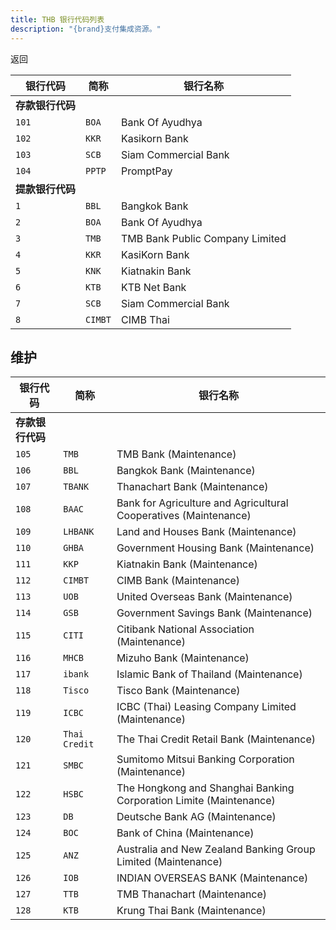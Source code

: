 ```yaml
---
title: THB 银行代码列表
description: "{brand}支付集成资源。"
---
```


<x-button href="{{ url()->previous() }}">返回</x-button>

| 银行代码         | 简称    | 银行名称                        |
| ---------------- | ------- | ------------------------------- |
| **存款银行代码** |
| `101`            | `BOA`   | Bank Of Ayudhya                 |
| `102`            | `KKR`   | Kasikorn Bank                   |
| `103`            | `SCB`   | Siam Commercial Bank            |
| `104`            | `PPTP`  | PromptPay                       |
| **提款银行代码** |
| `1`              | `BBL`   | Bangkok Bank                    |
| `2`              | `BOA`   | Bank Of Ayudhya                 |
| `3`              | `TMB`   | TMB Bank Public Company Limited |
| `4`              | `KKR`   | KasiKorn Bank                   |
| `5`              | `KNK`   | Kiatnakin Bank                  |
| `6`              | `KTB`   | KTB Net Bank                    |
| `7`              | `SCB`   | Siam Commercial Bank            |
| `8`              | `CIMBT` | CIMB Thai                       |

## 维护

| 银行代码         | 简称          | 银行名称                                                           |
| ---------------- | ------------- | ------------------------------------------------------------------ |
| **存款银行代码** |
| `105`            | `TMB`         | TMB Bank (Maintenance)                                             |
| `106`            | `BBL`         | Bangkok Bank (Maintenance)                                         |
| `107`            | `TBANK`       | Thanachart Bank (Maintenance)                                      |
| `108`            | `BAAC`        | Bank for Agriculture and Agricultural Cooperatives (Maintenance)   |
| `109`            | `LHBANK`      | Land and Houses Bank (Maintenance)                                 |
| `110`            | `GHBA`        | Government Housing Bank (Maintenance)                              |
| `111`            | `KKP`         | Kiatnakin Bank (Maintenance)                                       |
| `112`            | `CIMBT`       | CIMB Bank (Maintenance)                                            |
| `113`            | `UOB`         | United Overseas Bank (Maintenance)                                 |
| `114`            | `GSB`         | Government Savings Bank (Maintenance)                              |
| `115`            | `CITI`        | Citibank National Association (Maintenance)                        |
| `116`            | `MHCB`        | Mizuho Bank (Maintenance)                                          |
| `117`            | `ibank`       | Islamic Bank of Thailand (Maintenance)                             |
| `118`            | `Tisco`       | Tisco Bank (Maintenance)                                           |
| `119`            | `ICBC`        | ICBC (Thai) Leasing Company Limited (Maintenance)                  |
| `120`            | `Thai Credit` | The Thai Credit Retail Bank (Maintenance)                          |
| `121`            | `SMBC`        | Sumitomo Mitsui Banking Corporation (Maintenance)                  |
| `122`            | `HSBC`        | The Hongkong and Shanghai Banking Corporation Limite (Maintenance) |
| `123`            | `DB`          | Deutsche Bank AG (Maintenance)                                     |
| `124`            | `BOC`         | Bank of China (Maintenance)                                        |
| `125`            | `ANZ`         | Australia and New Zealand Banking Group Limited (Maintenance)      |
| `126`            | `IOB`         | INDIAN OVERSEAS BANK (Maintenance)                                 |
| `127`            | `TTB`         | TMB Thanachart (Maintenance)                                       |
| `128`            | `KTB`         | Krung Thai Bank (Maintenance)                                      |
